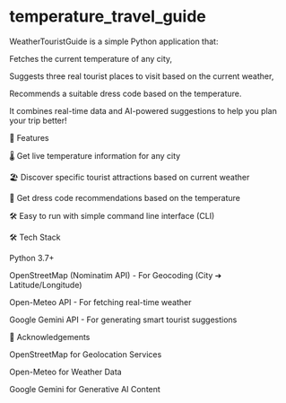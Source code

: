 # temperature_travel_guide
WeatherTouristGuide is a simple Python application that:

Fetches the current temperature of any city,

Suggests three real tourist places to visit based on the current weather,

Recommends a suitable dress code based on the temperature.

It combines real-time data and AI-powered suggestions to help you plan your trip better!



🚀 Features

🌡️ Get live temperature information for any city

🏖️ Discover specific tourist attractions based on current weather

👕 Get dress code recommendations based on the temperature

🛠️ Easy to run with simple command line interface (CLI)



🛠️ Tech Stack

Python 3.7+

OpenStreetMap (Nominatim API) - For Geocoding (City ➔ Latitude/Longitude)

Open-Meteo API - For fetching real-time weather

Google Gemini API - For generating smart tourist suggestions



🙌 Acknowledgements

OpenStreetMap for Geolocation Services

Open-Meteo for Weather Data

Google Gemini for Generative AI Content

